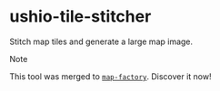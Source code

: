 # ushio-tile-stitcher

Stitch map tiles and generate a large map image.

> [!NOTE]
> This tool was merged to [`map-factory`](https://github.com/nandenjin/map-factory). Discover it now!
